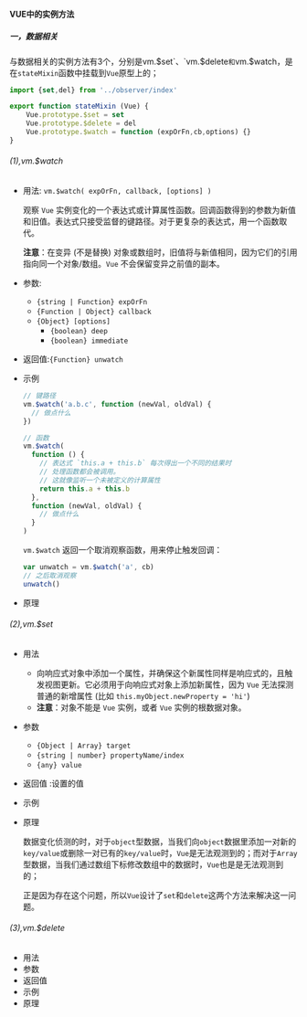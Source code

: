 #### VUE中的实例方法

##### 一，数据相关

与数据相关的实例方法有3个，分别是vm.$set`、`vm.$delete`和`vm.$watch，是在`stateMixin`函数中挂载到`Vue`原型上的；

```js
import {set,del} from '../observer/index'

export function stateMixin (Vue) {
    Vue.prototype.$set = set
    Vue.prototype.$delete = del
    Vue.prototype.$watch = function (expOrFn,cb,options) {}
}
```

###### (1),vm.$watch

* 用法:  `vm.$watch( expOrFn, callback, [options] )`

  观察 `Vue` 实例变化的一个表达式或计算属性函数。回调函数得到的参数为新值和旧值。表达式只接受监督的键路径。对于更复杂的表达式，用一个函数取代。

  **注意**：在变异 (不是替换) 对象或数组时，旧值将与新值相同，因为它们的引用指向同一个对象/数组。`Vue` 不会保留变异之前值的副本。

* 参数:

  * `{string | Function} expOrFn`
  * `{Function | Object} callback`
  * `{Object} [options]`
    * `{boolean} deep`
    * `{boolean} immediate`

* 返回值:`{Function} unwatch`

* 示例

  ```js
  // 键路径
  vm.$watch('a.b.c', function (newVal, oldVal) {
    // 做点什么
  })
  
  // 函数
  vm.$watch(
    function () {
      // 表达式 `this.a + this.b` 每次得出一个不同的结果时
      // 处理函数都会被调用。
      // 这就像监听一个未被定义的计算属性
      return this.a + this.b
    },
    function (newVal, oldVal) {
      // 做点什么
    }
  )
  ```

  `vm.$watch` 返回一个取消观察函数，用来停止触发回调：

  ```js
  var unwatch = vm.$watch('a', cb)
  // 之后取消观察
  unwatch()
  ```

  

* 原理



###### (2),vm.$set

* 用法 

  - 向响应式对象中添加一个属性，并确保这个新属性同样是响应式的，且触发视图更新。它必须用于向响应式对象上添加新属性，因为 `Vue` 无法探测普通的新增属性 (比如 `this.myObject.newProperty = 'hi'`)
  - **注意**：对象不能是 `Vue` 实例，或者 `Vue` 实例的根数据对象。

* 参数

  - `{Object | Array} target`
  - `{string | number} propertyName/index`
  - `{any} value`

* 返回值 :设置的值

* 示例

* 原理

  数据变化侦测的时，对于`object`型数据，当我们向`object`数据里添加一对新的`key/value`或删除一对已有的`key/value`时，`Vue`是无法观测到的；而对于`Array`型数据，当我们通过数组下标修改数组中的数据时，`Vue`也是是无法观测到的；

  正是因为存在这个问题，所以`Vue`设计了`set`和`delete`这两个方法来解决这一问题。

  

###### (3),vm.$delete

* 用法 
* 参数
* 返回值
* 示例
* 原理





